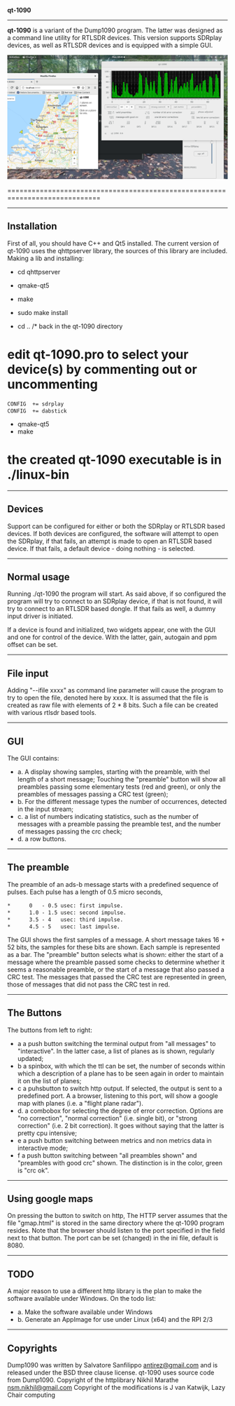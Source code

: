 **qt-1090**

----------------------------------------------------------------------------

**qt-1090** is a variant of the Dump1090 program. The latter was
designed  as a command line utility for RTLSDR devices. 
This  version supports SDRplay devices, as well as RTLSDR devices and
is equipped with a simple GUI.

![qt-1090 ](/Screenshot_qt-1090.png?raw=true)

=============================================================================

-----------------------------------------------------------------------------
Installation
-----------------------------------------------------------------------------

First of all, you should have C++ and Qt5 installed.
The current version of qt-1090 uses the qhttpserver library,
the sources of this library are included.
Making a lib and installing:

* cd qhttpserver
* qmake-qt5
* make
* sudo make install

* cd ..			/* back in the qt-1090 directory
 
# edit qt-1090.pro to select your device(s) by commenting out or uncommenting

	CONFIG  += sdrplay
	CONFIG  += dabstick

* qmake-qt5
* make
# the created qt-1090 executable is in ./linux-bin

---------------------------------------------------------------------------
Devices
---------------------------------------------------------------------------

Support can be configured for either or both the SDRplay or RTLSDR based
devices. If both devices are configured, the software will attempt to
open the SDRplay, if that fails, an attempt is made to open an RTLSDR
based device. If that fails, a default device - doing nothing - is
selected.

---------------------------------------------------------------------------
Normal usage
---------------------------------------------------------------------------

Running
    ./qt-1090
the program will start. As said above, if so configured the program will try to connect to an SDRplay
device, if that is not found, it will try to connect to an RTLSDR based dongle.
If that fails as well,  a dummy input driver is initiated.

If a device  is found and initialized, two widgets appear, one with the GUI and one for
control of the device. With the latter, gain, autogain and ppm offset can be set.

----------------------------------------------------------------------------
File input
----------------------------------------------------------------------------

Adding "--ifile xxxx" as command line parameter will cause the program
to try to open the file, denoted here by xxxx. It is assumed that the file
is created as raw file with elements of 2 * 8 bits. Such a file can be created
with various rtlsdr based tools.


---------------------------------------------------------------------------
GUI
---------------------------------------------------------------------------

The GUI contains:
* a. A display showing samples, starting with the preamble, with thel length of a short message;
Touching the "preamble" button will show all preambles passing some elementary tests (red and green),
or only the preambles of messages passing a CRC test (green);
* b. For the different message types the number of occurrences, detected in the input stream;
* c. a list of numbers indicating statistics, such as the number of messages with a preamble passing the preamble test, and the number of messages passing the crc check;
* d. a row buttons.

----------------------------------------------------------------------------
The preamble
----------------------------------------------------------------------------

The preamble of an ads-b message starts with a predefined sequence of
pulses. Each pulse has a length of 0.5 micro seconds,

	*      0   - 0.5 usec: first impulse.
	*      1.0 - 1.5 usec: second impulse.
	*      3.5 - 4   usec: third impulse.
	*      4.5 - 5   usec: last impulse.

The GUI shows the first samples of a message. A short message takes
16 + 52 bits, the samples for these bits are shown.
Each sample  is represented as a bar. The "preamble" button
selects what is shown: either the start of a message where the preamble
passed some checks to determine whether it seems a reasonable
preamble, or the start of a message that 
also passed a CRC test. The messages that passed the CRC
test are represented in green, those of messages that did not pass the CRC test in red.


---------------------------------------------------------------------------
The Buttons
----------------------------------------------------------------------------

The buttons from left to right:
* a	a push button switching the terminal output from "all messages" to "interactive". In the latter case, a list of planes as is shown, regularly updated;
* b	a spinbox, with which the ttl can be set, the number of seconds within which a description of a plane has to be seen again in order to maintain it on the list of planes;
* c	a puhsbutton to switch http output. If selected, the output
is sent to a predefined port. A a browser, listening to this port,
will show a google map with planes (i.e. a "flight plane radar").
* d.	a combobox for selecting the degree of error correction. Options are 
"no correction", "normal correction" (i.e. single bit), or "strong correction"
(i.e. 2 bit correction). It goes without saying that the latter is pretty cpu
intensive;
* e	a push button switching between metrics and non metrics data in interactive mode;
* f	a push button switching between "all preambles shown" and "preambles with good crc" shown. The distinction is in the color, green is "crc ok".

----------------------------------------------------------------------------
Using google maps
----------------------------------------------------------------------------

On pressing the button to switch on http, 
The HTTP server assumes that the file "gmap.html" is stored in the same
directory where the qt-1090 program resides. Note that the browser should
listen to the port specified in the field next to that button.
The port can be set (changed) in the ini file, default is 8080.


--------------------------------------------------------------------------
TODO
--------------------------------------------------------------------------

A major reason to use a different http library is the plan to make
the software available under Windows.
On the todo list:

* a. Make the software available under Windows
* b. Generate an AppImage for use under Linux (x64) and the RPI 2/3

---------------------------------------------------------------------------
Copyrights
---------------------------------------------------------------------------


Dump1090 was written by Salvatore Sanfilippo <antirez@gmail.com> and is
released under the BSD three clause license. qt-1090 uses source code
from Dump1090.
Copyright of the httplibrary Nikhil Marathe <nsm.nikhil@gmail.com>
Copyright of the modifications is J van Katwijk, Lazy Chair computing

